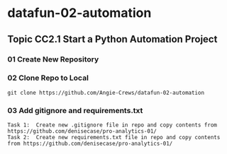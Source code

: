 # datafun-02-automation
## Topic CC2.1 Start a Python Automation Project

### 01 Create New Repository

### 02 Clone Repo to Local
```shell
git clone https://github.com/Angie-Crews/datafun-02-automation
```

### 03 Add gitignore and requirements.txt
    Task 1:  Create new .gitignore file in repo and copy contents from https://github.com/denisecase/pro-analytics-01/
    Task 2:  Create new requirements.txt file in repo and copy contents from https://github.com/denisecase/pro-analytics-01/
